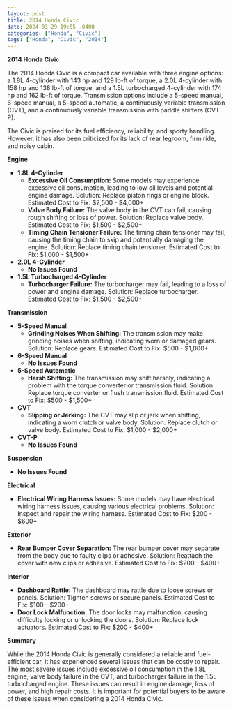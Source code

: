 ```yaml
---
layout: post
title: 2014 Honda Civic
date: 2024-03-29 19:55 -0400
categories: ["Honda", "Civic"]
tags: ["Honda", "Civic", "2014"]
---
```

**2014 Honda Civic**

The 2014 Honda Civic is a compact car available with three engine options: a 1.8L 4-cylinder with 143 hp and 129 lb-ft of torque, a 2.0L 4-cylinder with 158 hp and 138 lb-ft of torque, and a 1.5L turbocharged 4-cylinder with 174 hp and 162 lb-ft of torque. Transmission options include a 5-speed manual, 6-speed manual, a 5-speed automatic, a continuously variable transmission (CVT), and a continuously variable transmission with paddle shifters (CVT-P).

The Civic is praised for its fuel efficiency, reliability, and sporty handling. However, it has also been criticized for its lack of rear legroom, firm ride, and noisy cabin.

**Engine**

* **1.8L 4-Cylinder**
    * **Excessive Oil Consumption:** Some models may experience excessive oil consumption, leading to low oil levels and potential engine damage. Solution: Replace piston rings or engine block. Estimated Cost to Fix: $2,500 - $4,000+
    * **Valve Body Failure:** The valve body in the CVT can fail, causing rough shifting or loss of power. Solution: Replace valve body. Estimated Cost to Fix: $1,500 - $2,500+
    * **Timing Chain Tensioner Failure:** The timing chain tensioner may fail, causing the timing chain to skip and potentially damaging the engine. Solution: Replace timing chain tensioner. Estimated Cost to Fix: $1,000 - $1,500+
* **2.0L 4-Cylinder**
    * **No Issues Found**
* **1.5L Turbocharged 4-Cylinder**
    * **Turbocharger Failure:** The turbocharger may fail, leading to a loss of power and engine damage. Solution: Replace turbocharger. Estimated Cost to Fix: $1,500 - $2,500+

**Transmission**

* **5-Speed Manual**
    * **Grinding Noises When Shifting:** The transmission may make grinding noises when shifting, indicating worn or damaged gears. Solution: Replace gears. Estimated Cost to Fix: $500 - $1,000+
* **6-Speed Manual**
    * **No Issues Found**
* **5-Speed Automatic**
    * **Harsh Shifting:** The transmission may shift harshly, indicating a problem with the torque converter or transmission fluid. Solution: Replace torque converter or flush transmission fluid. Estimated Cost to Fix: $500 - $1,500+
* **CVT**
    * **Slipping or Jerking:** The CVT may slip or jerk when shifting, indicating a worn clutch or valve body. Solution: Replace clutch or valve body. Estimated Cost to Fix: $1,000 - $2,000+
* **CVT-P**
    * **No Issues Found**

**Suspension**

* **No Issues Found**

**Electrical**

* **Electrical Wiring Harness Issues:** Some models may have electrical wiring harness issues, causing various electrical problems. Solution: Inspect and repair the wiring harness. Estimated Cost to Fix: $200 - $600+

**Exterior**

* **Rear Bumper Cover Separation:** The rear bumper cover may separate from the body due to faulty clips or adhesive. Solution: Reattach the cover with new clips or adhesive. Estimated Cost to Fix: $200 - $400+

**Interior**

* **Dashboard Rattle:** The dashboard may rattle due to loose screws or panels. Solution: Tighten screws or secure panels. Estimated Cost to Fix: $100 - $200+
* **Door Lock Malfunction:** The door locks may malfunction, causing difficulty locking or unlocking the doors. Solution: Replace lock actuators. Estimated Cost to Fix: $200 - $400+

**Summary**

While the 2014 Honda Civic is generally considered a reliable and fuel-efficient car, it has experienced several issues that can be costly to repair. The most severe issues include excessive oil consumption in the 1.8L engine, valve body failure in the CVT, and turbocharger failure in the 1.5L turbocharged engine. These issues can result in engine damage, loss of power, and high repair costs. It is important for potential buyers to be aware of these issues when considering a 2014 Honda Civic.
